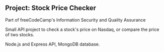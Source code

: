 ## **Project: Stock Price Checker**

Part of freeCodeCamp's Information Security and Quality Assurance

Small API project to check a stock's price on Nasdaq, or compare the price of two stocks.

Node.js and Express API, MongoDB database.
